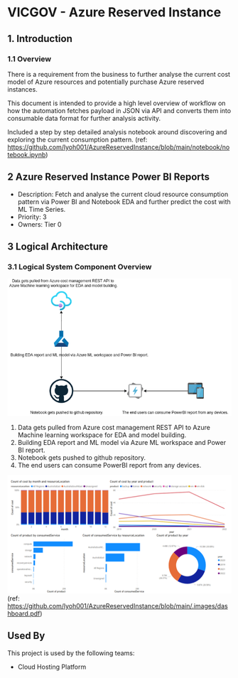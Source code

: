 # VICGOV - Azure Reserved Instance
## 1. Introduction
### 1.1	Overview

There is a requirement from the business to further analyse the current cost model of Azure resources and potentially purchase Azure reserved instances.

This document is intended to provide a high level overview of workflow on how the automation fetches payload in JSON via API and converts them into consumable data format for further analysis activity.

Included a step by step detailed analysis notebook around discovering and exploring the current consumption pattern. (ref: https://github.com/lyoh001/AzureReservedInstance/blob/main/notebook/notebook.ipynb)



## 2 Azure Reserved Instance Power BI Reports
- Description: Fetch and analyse the current cloud resource consumption pattern via Power BI and Notebook EDA and further predict the cost with ML Time Series. 
- Priority: 3
- Owners: Tier 0

## 3 Logical Architecture
### 3.1	Logical System Component Overview
![Figure 1: Logical Architecture Overview](./.images/workflow.png)
1. Data gets pulled from Azure cost management REST API to 
Azure Machine learning workspace for EDA and model building.
1. Building EDA report and ML model via Azure ML workspace and Power BI report.
1. Notebook gets pushed to github repository.
1. The end users can consume PowerBI report from any devices.

![Figure 1: Powerbi Dashboard](./.images/dashboard.png)
(ref: https://github.com/lyoh001/AzureReservedInstance/blob/main/.images/dashboard.pdf)

## Used By

This project is used by the following teams:

- Cloud Hosting Platform